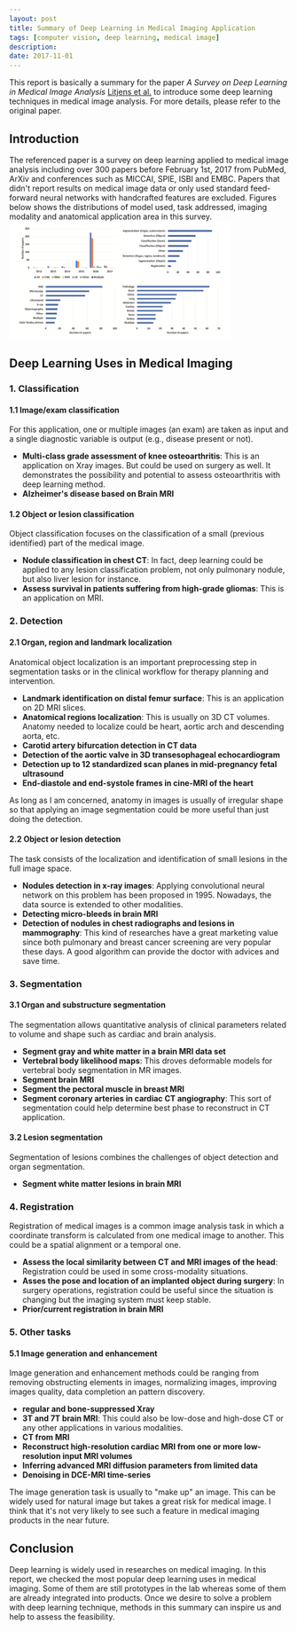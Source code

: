 ```yaml
---
layout: post
title: Summary of Deep Learning in Medical Imaging Application
tags: [computer vision, deep learning, medical image]
description: 
date: 2017-11-01
---
```


This report is basically a summary for the paper _A Survey on Deep Learning in Medical Image Analysis_ [Litjens et al.](https://arxiv.org/abs/1702.05747) to introduce some deep learning techniques in medical image analysis. For more details, please refer to the original paper.

<!--more-->

## Introduction
The referenced paper is a survey on deep learning applied to medical image analysis including over 300 papers before February 1st, 2017 from PubMed, ArXiv and conferences such as MICCAI, SPIE, ISBI and EMBC. Papers that didn't report results on medical image data or only used standard feed-forward neural networks with handcrafted features are excluded. Figures below shows the distributions of model used, task addressed, imaging modality and anatomical application area in this survey.
<img src="/images/2017-11-01-DL-in-Medical/distribution.png" width="400px"/>

## Deep Learning Uses in Medical Imaging
### 1. Classification
#### 1.1 Image/exam classification
For this application, one or multiple images (an exam) are taken as input and a single diagnostic variable is output (e.g., disease present or not).

- **Multi-class grade assessment of knee osteoarthritis**: This is an application on Xray images. But could be used on surgery as well. It demonstrates the possibility and potential to assess osteoarthritis with deep learning method.
- **Alzheimer's disease based on Brain MRI**

#### 1.2 Object or lesion classification
Object classification focuses on the classification of a small (previous identified) part of the medical image.

- **Nodule classification in chest CT**: In fact, deep learning could be applied to any lesion classification problem, not only pulmonary nodule, but also liver lesion for instance.
- **Assess survival in patients suffering from high-grade gliomas**: This is an application on MRI.

### 2. Detection
#### 2.1 Organ, region and landmark localization
Anatomical object localization is an important preprocessing step in segmentation tasks or in the clinical workflow for therapy planning and intervention.

- **Landmark identification on distal femur surface**: This is an application on 2D MRI slices.
- **Anatomical regions localization**: This is usually on 3D CT volumes. Anatomy needed to localize could be heart, aortic arch and descending aorta, etc.
- **Carotid artery bifurcation detection in CT data**
- **Detection of the aortic valve in 3D transesophageal echocardiogram**
- **Detection up to 12 standardized scan planes in mid-pregnancy fetal ultrasound**
- **End-diastole and end-systole frames in cine-MRI of the heart**

As long as I am concerned, anatomy in images is usually of irregular shape so that applying an image segmentation could be more useful than just doing the detection.

#### 2.2 Object or lesion detection
The task consists of the localization and identification of small lesions in the full image space.

- **Nodules detection in x-ray images**: Applying convolutional neural network on this problem has been proposed in 1995. Nowadays, the data source is extended to other modalities.
- **Detecting micro-bleeds in brain MRI**
- **Detection of nodules in chest radiographs and lesions in mammography**: This kind of researches have a great marketing value since both pulmonary and breast cancer screening are very popular these days. A good algorithm can provide the doctor with advices and save time.

### 3. Segmentation
#### 3.1 Organ and substructure segmentation
The segmentation allows quantitative analysis of clinical parameters related to volume and shape such as cardiac and brain analysis.

- **Segment gray and white matter in a brain MRI data set**
- **Vertebral body likelihood maps**: This droves deformable models for vertebral body segmentation in MR images.
- **Segment brain MRI**
- **Segment the pectoral muscle in breast MRI**
- **Segment coronary arteries in cardiac CT angiography**: This sort of segmentation could help determine best phase to reconstruct in CT application.

#### 3.2 Lesion segmentation
Segmentation of lesions combines the challenges of object detection and organ segmentation.

- **Segment white matter lesions in brain MRI**

### 4. Registration
Registration of medical images is a common image analysis task in which a coordinate transform is calculated from one medical image to another. This could be a spatial alignment or a temporal one.

- **Assess the local similarity between CT and MRI images of the head**: Registration could be used in some cross-modality situations.
- **Asses the pose and location of an implanted object during surgery**: In surgery operations, registration could be useful since the situation is changing but the imaging system must keep stable.
- **Prior/current registration in brain MRI**

### 5. Other tasks
#### 5.1 Image generation and enhancement
Image generation and enhancement methods could be ranging from removing obstructing elements in images, normalizing images, improving images quality, data completion an pattern discovery.

- **regular and bone-suppressed Xray**
- **3T and 7T brain MRI**: This could also be low-dose and high-dose CT or any other applications in various modalities.
- **CT from MRI**
- **Reconstruct high-resolution cardiac MRI from one or more low-resolution input MRI volumes**
- **Inferring advanced MRI diffusion parameters from limited data**
- **Denoising in DCE-MRI time-series**

The image generation task is usually to "make up" an image. This can be widely used for natural image but takes a great risk for medical image. I think that it's not very likely to see such a feature in medical imaging products in the near future.

## Conclusion
Deep learning is widely used in researches on medical imaging. In this report, we checked the most popular deep learning uses in medical imaging. Some of them are still prototypes in the lab whereas some of them are already integrated into products. Once we desire to solve a problem with deep learning technique, methods in this summary can inspire us and help to assess the feasibility.